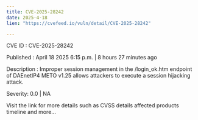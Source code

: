 ```yaml
---
title: CVE-2025-28242
date: 2025-4-18
lien: "https://cvefeed.io/vuln/detail/CVE-2025-28242"

---
```


CVE ID : CVE-2025-28242

Published :  April 18
2025
6:15 p.m. | 8 hours
27 minutes ago

Description : Improper session management in the /login_ok.htm endpoint of DAEnetIP4 METO v1.25 allows attackers to execute a session hijacking attack.

Severity: 0.0 | NA

Visit the link for more details
such as CVSS details
affected products
timeline
and more...
